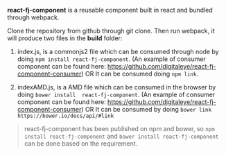**react-fj-component** is a reusable component built in react and bundled through webpack. 

Clone the repository from github through git clone. Then run webpack, it will produce two files in the **build** folder:
 
1. index.js, is a commonjs2 file which can be consumed through node by doing `npm install react-fj-component`.
(An example of consumer component can be found here: https://github.com/digitaleye/react-fj-component-consumer)
OR
It can be consumed doing `npm link`. 
	
2. indexAMD.js, is a AMD file which can be consumed in the browser by doing
`bower install  react-fj-component`. 
(An example of consumer component can be found here: https://github.com/digitaleye/react-fj-component-consumer)
OR 
It can be consumed by doing `bower link` `https://bower.io/docs/api/#link`

>react-fj-component has been published on npm and bower, so `npm install react-fj-component` and `bower install react-fj-component` can be done based on the requirement.



